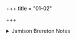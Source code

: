 +++
title = "01-02"

+++

<details><summary>Jamison Brereton Notes</summary>

After establishing the Soma Pavamāna theme in the 2nd pāda of the 1st vs., with the command pávasva soma “purify yourself, Soma,” in the 2nd vs. the poet presents Soma in an expansive role, as demon-smasher (rakṣohán-) and belonging to all domains (viśvácarṣani-), while at the same time precisely locating him in his seat on the ritual ground. This juxtaposition of hyper-local, ritually defined technical details and the grandiosely universal is typical of the entire IXth Maṇḍala.
</details>
